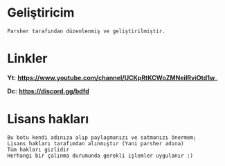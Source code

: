 # Geliştiricim
```
Parsher tarafından düzenlenmiş ve geliştirilmiştir.
```
# Linkler
**Yt:** __https://www.youtube.com/channel/UCKpRtKCWoZMNeiIRviOtd1w___

**Dc:** __https://discord.gg/bdfd__

# Lisans hakları
```
Bu botu kendi adınıza alıp paylaşmanızı ve satmanızı önermem;
Lisans hakları tarafımdan alınmıştır (Yani parsher adına)
Tüm hakları gizlidir
Herhangi bir çalınma durumunda gerekli işlemler uygulanır :)
```